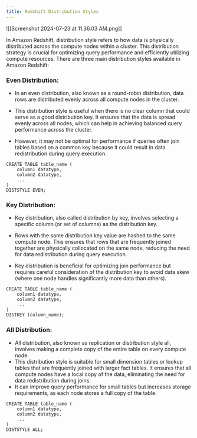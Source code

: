 ```yaml
---
title: Redshift Distribution Styles
---
```

![[Screenshot 2024-07-23 at 11.36.03 AM.png]]

In Amazon Redshift, distribution style refers to how data is physically distributed across the compute nodes within a cluster. This distribution strategy is crucial for optimizing query performance and efficiently utilizing compute resources. There are three main distribution styles available in Amazon Redshift:

### **Even Distribution**:

- In an even distribution, also known as a round-robin distribution, data rows are distributed evenly across all compute nodes in the cluster.

- This distribution style is useful when there is no clear column that could serve as a good distribution key. It ensures that the data is spread evenly across all nodes, which can help in achieving balanced query performance across the cluster.

- However, it may not be optimal for performance if queries often join tables based on a common key because it could result in data redistribution during query execution.

```
CREATE TABLE table_name (
    column1 datatype,
    column2 datatype,
    ...
)
DISTSTYLE EVEN;

```

### **Key Distribution**:

- Key distribution, also called distribution by key, involves selecting a specific column (or set of columns) as the distribution key.

- Rows with the same distribution key value are hashed to the same compute node. This ensures that rows that are frequently joined together are physically collocated on the same node, reducing the need for data redistribution during query execution.

- Key distribution is beneficial for optimizing join performance but requires careful consideration of the distribution key to avoid data skew (where one node handles significantly more data than others).

```
CREATE TABLE table_name (
    column1 datatype,
    column2 datatype,
    ...
)
DISTKEY (column_name);
```

### **All Distribution**:

- All distribution, also known as replication or distribution style all, involves making a complete copy of the entire table on every compute node.
- This distribution style is suitable for small dimension tables or lookup tables that are frequently joined with larger fact tables. It ensures that all compute nodes have a local copy of the data, eliminating the need for data redistribution during joins.
- It can improve query performance for small tables but increases storage requirements, as each node stores a full copy of the table.

```
CREATE TABLE table_name (
    column1 datatype,
    column2 datatype,
    ...
)
DISTSTYLE ALL;
```